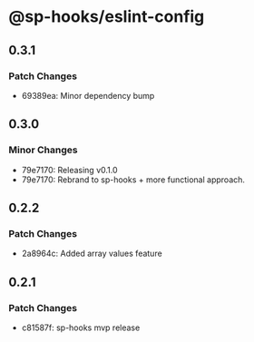 # @sp-hooks/eslint-config

## 0.3.1

### Patch Changes

- 69389ea: Minor dependency bump

## 0.3.0

### Minor Changes

- 79e7170: Releasing v0.1.0
- 79e7170: Rebrand to sp-hooks + more functional approach.

## 0.2.2

### Patch Changes

- 2a8964c: Added array values feature

## 0.2.1

### Patch Changes

- c81587f: sp-hooks mvp release

